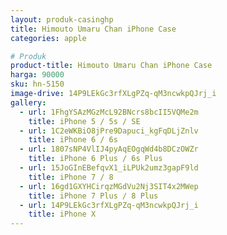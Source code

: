 ```yaml
---
layout: produk-casinghp
title: Himouto Umaru Chan iPhone Case
categories: apple

# Produk
product-title: Himouto Umaru Chan iPhone Case
harga: 90000
sku: hn-5150
image-drive: 14P9LEkGc3rfXLgPZq-qM3ncwkpQJrj_i
gallery:
  - url: 1FhgYSAzMGzMcL92BNcrs8bcII5VQMe2m
    title: iPhone 5 / 5s / SE
  - url: 1C2eWKBiO8jPre9Dapuci_kgFqDLjZnlv
    title: iPhone 6 / 6s
  - url: 1807sNP4VlIJ4pyAqEOgqWd4b8DCzOWZr
    title: iPhone 6 Plus / 6s Plus
  - url: 15JoGInEBefqvX1_iLPUk2umz3gapF9ld
    title: iPhone 7 / 8
  - url: 16gd1GXYHCirqzMGdVu2Nj3SIT4x2MWep
    title: iPhone 7 Plus / 8 Plus
  - url: 14P9LEkGc3rfXLgPZq-qM3ncwkpQJrj_i
    title: iPhone X
---
```

